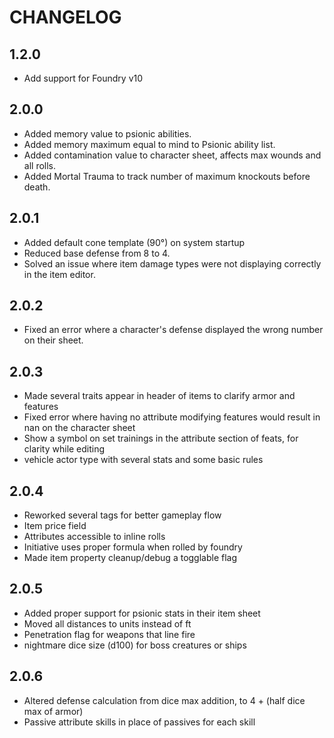 # CHANGELOG

## 1.2.0

- Add support for Foundry v10

## 2.0.0
- Added memory value to psionic abilities.
- Added memory maximum equal to mind to Psionic ability list.
- Added contamination value to character sheet, affects max wounds and all rolls.
- Added Mortal Trauma to track number of maximum knockouts before death.

## 2.0.1
- Added default cone template (90°) on system startup
- Reduced base defense from 8 to 4.
- Solved an issue where item damage types were not displaying correctly in the item editor.

## 2.0.2
- Fixed an error where a character's defense displayed the wrong number on their sheet.

## 2.0.3
- Made several traits appear in header of items to clarify armor and features
- Fixed error where having no attribute modifying features would result in nan on the character sheet
- Show a symbol on set trainings in the attribute section of feats, for clarity while editing
- vehicle actor type with several stats and some basic rules

## 2.0.4
- Reworked several tags for better gameplay flow
- Item price field
- Attributes accessible to inline rolls
- Initiative uses proper formula when rolled by foundry
- Made item property cleanup/debug a togglable flag

## 2.0.5
- Added proper support for psionic stats in their item sheet
- Moved all distances to units instead of ft
- Penetration flag for weapons that line fire
- nightmare dice size (d100) for boss creatures or ships

## 2.0.6
- Altered defense calculation from dice max addition, to 4 + (half dice max of armor)
- Passive attribute skills in place of passives for each skill
